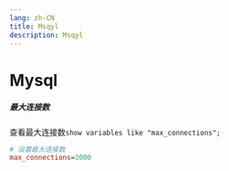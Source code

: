 ```yaml
---
lang: zh-CN
title: Msqyl
description: Msqyl
---
```

# Mysql

##### 最大连接数
查看最大连接数`show variables like "max_connections";`

```ini
# 设置最大连接数
max_connections=3000
```